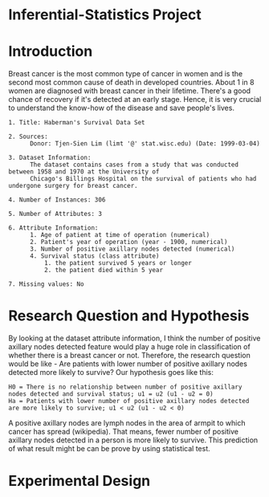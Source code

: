 # Inferential-Statistics Project

# Introduction

Breast cancer is the most common type of cancer in women and is the second most common cause of death in developed countries. About 1 in 8 women are diagnosed with breast cancer in their lifetime. There's a good chance of recovery if it's detected at an early stage. Hence, it is very crucial to understand the know-how of the disease and save people's lives.

    1. Title: Haberman's Survival Data Set
    
    2. Sources: 
          Donor: Tjen-Sien Lim (limt '@' stat.wisc.edu) (Date: 1999-03-04)
    
    3. Dataset Information: 
          The dataset contains cases from a study that was conducted between 1958 and 1970 at the University of 
          Chicago's Billings Hospital on the survival of patients who had undergone surgery for breast cancer.
    
    4. Number of Instances: 306
    
    5. Number of Attributes: 3
    
    6. Attribute Information:
          1. Age of patient at time of operation (numerical)
          2. Patient's year of operation (year - 1900, numerical)
          3. Number of positive axillary nodes detected (numerical)
          4. Survival status (class attribute)
              1. the patient survived 5 years or longer
              2. the patient died within 5 year
              
    7. Missing values: No


# Research Question and Hypothesis

By looking at the dataset attribute information, I think the number of positive axillary nodes detected feature would play a huge role in classification of whether there is a breast cancer or not. Therefore, the research question would be like - Are patients with lower number of positive axillary nodes detected more likely to survive? Our hypothesis goes like this: 

    H0 = There is no relationship between number of positive axillary nodes detected and survival status; u1 = u2 (u1 - u2 = 0)
    Ha = Patients with lower number of positive axillary nodes detected are more likely to survive; u1 < u2 (u1 - u2 < 0)

A positive axillary nodes are lymph nodes in the area of armpit to which cancer has spread (wikipedia). That means, fewer number of positive axillary nodes detected in a person is more likely to survive. This prediction of what result might be can be prove by using statistical test.

# Experimental Design 
    
    


